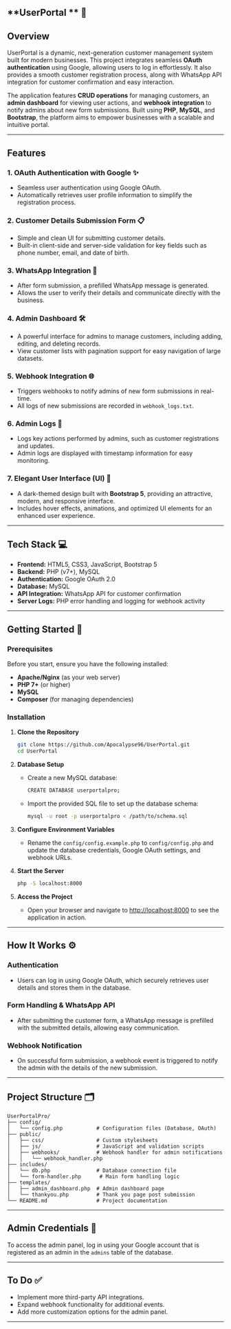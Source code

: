 ## **UserPortal ** 🎉

## **Overview**

UserPortal  is a dynamic, next-generation customer management system built for modern businesses. This project integrates seamless **OAuth authentication** using Google, allowing users to log in effortlessly. It also provides a smooth customer registration process, along with WhatsApp API integration for customer confirmation and easy interaction.

The application features **CRUD operations** for managing customers, an **admin dashboard** for viewing user actions, and **webhook integration** to notify admins about new form submissions. Built using **PHP**, **MySQL**, and **Bootstrap**, the platform aims to empower businesses with a scalable and intuitive portal.

---

## **Features**

### 1. **OAuth Authentication with Google** ✨
   - Seamless user authentication using Google OAuth.
   - Automatically retrieves user profile information to simplify the registration process.
  
### 2. **Customer Details Submission Form** 📋
   - Simple and clean UI for submitting customer details.
   - Built-in client-side and server-side validation for key fields such as phone number, email, and date of birth.

### 3. **WhatsApp Integration** 📱
   - After form submission, a prefilled WhatsApp message is generated.
   - Allows the user to verify their details and communicate directly with the business.

### 4. **Admin Dashboard** 🛠️
   - A powerful interface for admins to manage customers, including adding, editing, and deleting records.
   - View customer lists with pagination support for easy navigation of large datasets.

### 5. **Webhook Integration** 🌐
   - Triggers webhooks to notify admins of new form submissions in real-time.
   - All logs of new submissions are recorded in `webhook_logs.txt`.

### 6. **Admin Logs** 📜
   - Logs key actions performed by admins, such as customer registrations and updates.
   - Admin logs are displayed with timestamp information for easy monitoring.

### 7. **Elegant User Interface (UI)** 🎨
   - A dark-themed design built with **Bootstrap 5**, providing an attractive, modern, and responsive interface.
   - Includes hover effects, animations, and optimized UI elements for an enhanced user experience.

---

## **Tech Stack** 💻

- **Frontend:** HTML5, CSS3, JavaScript, Bootstrap 5
- **Backend:** PHP (v7+), MySQL
- **Authentication:** Google OAuth 2.0
- **Database:** MySQL
- **API Integration:** WhatsApp API for customer confirmation
- **Server Logs:** PHP error handling and logging for webhook activity

---

## **Getting Started** 🚀

### **Prerequisites**

Before you start, ensure you have the following installed:
- **Apache/Nginx** (as your web server)
- **PHP 7+** (or higher)
- **MySQL**
- **Composer** (for managing dependencies)

### **Installation**

1. **Clone the Repository**
   ```bash
   git clone https://github.com/Apocalypse96/UserPortal.git
   cd UserPortal
   ```

2. **Database Setup**
   - Create a new MySQL database:
     ```bash
     CREATE DATABASE userportalpro;
     ```
   - Import the provided SQL file to set up the database schema:
     ```bash
     mysql -u root -p userportalpro < /path/to/schema.sql
     ```

3. **Configure Environment Variables**
   - Rename the `config/config.example.php` to `config/config.php` and update the database credentials, Google OAuth settings, and webhook URLs.

4. **Start the Server**
   ```bash
   php -S localhost:8000
   ```

5. **Access the Project**
   - Open your browser and navigate to [http://localhost:8000](http://localhost:8000) to see the application in action.

---

## **How It Works** ⚙️

### **Authentication**
- Users can log in using Google OAuth, which securely retrieves user details and stores them in the database.

### **Form Handling & WhatsApp API**
- After submitting the customer form, a WhatsApp message is prefilled with the submitted details, allowing easy communication.

### **Webhook Notification**
- On successful form submission, a webhook event is triggered to notify the admin with the details of the new submission.

---

## **Project Structure** 🗂️

```
UserPortalPro/
├── config/
│   └── config.php           # Configuration files (Database, OAuth)
├── public/
│   ├── css/                 # Custom stylesheets
│   ├── js/                  # JavaScript and validation scripts
│   ├── webhooks/            # Webhook handler for admin notifications
│   │   └── webhook_handler.php
├── includes/
│   └── db.php               # Database connection file
│   └── form-handler.php      # Main form handling logic
├── templates/
│   ├── admin_dashboard.php  # Admin dashboard page
│   └── thankyou.php         # Thank you page post submission
└── README.md                # Project documentation
```

---

## **Admin Credentials** 🔑

To access the admin panel, log in using your Google account that is registered as an admin in the `admins` table of the database.

---

## **To Do** ✅

- Implement more third-party API integrations.
- Expand webhook functionality for additional events.
- Add more customization options for the admin panel.

---
